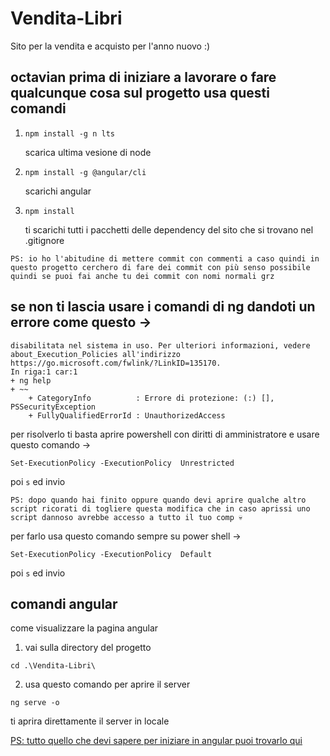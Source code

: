 # Vendita-Libri
Sito per la vendita e acquisto per l'anno nuovo :) 


## octavian prima di iniziare a lavorare o fare qualcunque cosa sul progetto usa questi comandi 
1.  ```
    npm install -g n lts
    ```
    scarica ultima vesione di node
2.  ```
    npm install -g @angular/cli 
    ```
    scarichi angular
    
3. 
    ```
    npm install 
    ```
    ti scarichi tutti i pacchetti delle dependency del sito che si trovano nel .gitignore

`PS: io ho l'abitudine di mettere commit con commenti a caso quindi in questo progetto cerchero di fare dei commit con più senso possibile quindi se puoi fai anche tu dei commit con nomi normali grz`
    
## se non ti lascia usare i comandi di ng dandoti un errore come questo -> 
```
disabilitata nel sistema in uso. Per ulteriori informazioni, vedere about_Execution_Policies all'indirizzo     
https://go.microsoft.com/fwlink/?LinkID=135170.
In riga:1 car:1
+ ng help
+ ~~
    + CategoryInfo          : Errore di protezione: (:) [], PSSecurityException
    + FullyQualifiedErrorId : UnauthorizedAccess
```
per risolverlo ti basta aprire powershell con diritti di amministratore e usare questo comando -> 
```
Set-ExecutionPolicy -ExecutionPolicy  Unrestricted
```
poi `s` ed invio 

`PS: dopo quando hai finito oppure quando devi aprire qualche altro script ricorati di togliere questa modifica che in caso aprissi uno script dannoso avrebbe accesso a tutto il tuo comp 💀`

per farlo usa questo comando sempre su power shell -> 
```
Set-ExecutionPolicy -ExecutionPolicy  Default
```
poi `s` ed invio 

## comandi angular 
come visualizzare la pagina angular 
1. vai sulla directory del progetto 
```
cd .\Vendita-Libri\
```
2. usa questo comando per aprire il server 
```
ng serve -o
```
ti aprira direttamente il server in locale 

[PS: tutto quello che devi sapere per iniziare in angular puoi trovarlo qui](https://www.digitalocean.com/community/tutorials/getting-started-with-angular-using-the-angular-cli)

